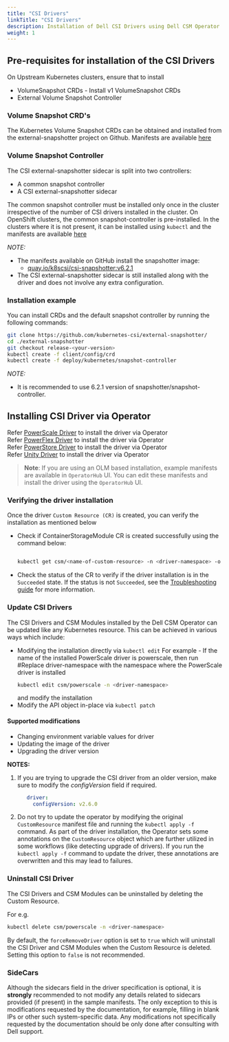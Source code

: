 ```yaml
---
title: "CSI Drivers"
linkTitle: "CSI Drivers"
description: Installation of Dell CSI Drivers using Dell CSM Operator
weight: 1
---
```


## Pre-requisites for installation of the CSI Drivers

On Upstream Kubernetes clusters, ensure that to install
* VolumeSnapshot CRDs - Install v1 VolumeSnapshot CRDs
* External Volume Snapshot Controller

### Volume Snapshot CRD's
The Kubernetes Volume Snapshot CRDs can be obtained and installed from the external-snapshotter project on Github. Manifests are available [here](https://github.com/kubernetes-csi/external-snapshotter/tree/v6.2.1/client/config/crd)

### Volume Snapshot Controller
The CSI external-snapshotter sidecar is split into two controllers:
- A common snapshot controller
- A CSI external-snapshotter sidecar

The common snapshot controller must be installed only once in the cluster irrespective of the number of CSI drivers installed in the cluster. On OpenShift clusters, the common snapshot-controller is pre-installed. In the clusters where it is not present, it can be installed using `kubectl` and the manifests are available [here](https://github.com/kubernetes-csi/external-snapshotter/tree/v6.2.1/deploy/kubernetes/snapshot-controller)

*NOTE:*
- The manifests available on GitHub install the snapshotter image:
    - [quay.io/k8scsi/csi-snapshotter:v6.2.1](https://quay.io/repository/k8scsi/csi-snapshotter?tag=v6.2.1&tab=tags)
- The CSI external-snapshotter sidecar is still installed along with the driver and does not involve any extra configuration.

### Installation example

You can install CRDs and the default snapshot controller by running the following commands:
```bash
git clone https://github.com/kubernetes-csi/external-snapshotter/
cd ./external-snapshotter
git checkout release-<your-version>
kubectl create -f client/config/crd
kubectl create -f deploy/kubernetes/snapshot-controller
```
*NOTE:*
- It is recommended to use 6.2.1 version of snapshotter/snapshot-controller.

## Installing CSI Driver via Operator

Refer [PowerScale Driver](../drivers/powerscale) to install the driver via Operator <br>
Refer [PowerFlex Driver](../drivers/powerflex) to install the driver via Operator <br>
Refer [PowerStore Driver](../drivers/powerstore) to install the driver via Operator <br>
Refer [Unity Driver](../drivers/unity) to install the driver via Operator <br>

>**Note**: If you are using an OLM based installation, example manifests are available in `OperatorHub` UI.
You can edit these manifests and install the driver using the `OperatorHub` UI.

### Verifying the driver installation
Once the driver `Custom Resource (CR)` is created, you can verify the installation as mentioned below

*  Check if ContainerStorageModule CR is created successfully using the command below:
    ```bash

    kubectl get csm/<name-of-custom-resource> -n <driver-namespace> -o yaml
    ```
* Check the status of the CR to verify if the driver installation is in the `Succeeded` state. If the status is not `Succeeded`, see the [Troubleshooting guide](../troubleshooting/#my-dell-csi-driver-install-failed-how-do-i-fix-it) for more information.


### Update CSI Drivers
The CSI Drivers and CSM Modules installed by the Dell CSM Operator can be updated like any Kubernetes resource. This can be achieved in various ways which include:

* Modifying the installation directly via `kubectl edit`
    For example - If the name of the installed PowerScale driver is powerscale, then run
    #Replace driver-namespace with the namespace where the PowerScale driver is installed
    ```bash
    kubectl edit csm/powerscale -n <driver-namespace>
    ```
    and modify the installation
* Modify the API object in-place via `kubectl patch`

#### Supported modifications
* Changing environment variable values for driver
* Updating the image of the driver
* Upgrading the driver version

**NOTES:** 
1. If you are trying to upgrade the CSI driver from an older version, make sure to modify the _configVersion_ field if required.
   ```yaml
      driver:
        configVersion: v2.6.0
   ```
2. Do not try to update the operator by modifying the original `CustomResource` manifest file and running the `kubectl apply -f` command. As part of the driver installation, the Operator sets some annotations on the `CustomResource` object which are further utilized in some workflows (like detecting upgrade of drivers). If you run the `kubectl apply -f` command to update the driver, these annotations are overwritten and this may lead to failures.

### Uninstall CSI Driver
The CSI Drivers and CSM Modules can be uninstalled by deleting the Custom Resource.

For e.g.
```bash
kubectl delete csm/powerscale -n <driver-namespace>
```

By default, the `forceRemoveDriver` option is set to `true` which will uninstall the CSI Driver and CSM Modules when the Custom Resource is deleted. Setting this option to `false` is not recommended.

### SideCars
Although the sidecars field in the driver specification is optional, it is **strongly** recommended to not modify any details related to sidecars provided (if present) in the sample manifests. The only exception to this is modifications requested by the documentation, for example, filling in blank IPs or other such system-specific data. Any modifications not specifically requested by the documentation should be only done after consulting with Dell support.
